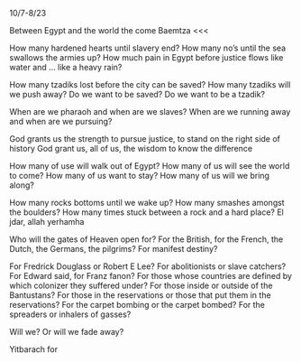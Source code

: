 10/7-8/23

Between Egypt and the world the come
Baemtza <<<

How many hardened hearts until slavery end?
How many no’s until the sea swallows the armies up?
How much pain in Egypt before justice flows like water and … like a heavy rain?

How many tzadiks lost before the city can be saved?
How many tzadiks will we push away?
Do we want to be saved?
Do we want to be a tzadik?

When are we pharaoh and when are we slaves?
When are we running away and when are we pursuing?

God grants us the strength to pursue justice, to stand on the right side of history
God grant us, all of us, the wisdom to know the difference

How many of use will walk out of Egypt?
How many of us will see the world to come?
How many of us want to stay?
How many of us will we bring along?

How many rocks bottoms until we wake up?
How many smashes amongst the boulders?
How many times stuck between a rock and a hard place?
El jdar, allah yerhamha

Who will the gates of Heaven open for?
For the British, for the French, the Dutch, the Germans, the pilgrims?
For manifest destiny?

For Fredrick Douglass or Robert E Lee?
For abolitionists or slave catchers?
For Edward said, for Franz fanon?
For those whose countries are defined by which colonizer they suffered under?
For those inside or outside of the Bantustans?
For those in the reservations or those that put them in the reservations?
For the carpet bombing or the carpet bombed?
For the spreaders or inhalers of gasses?

Will we?
Or will we fade away?


Yitbarach for